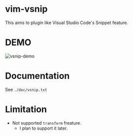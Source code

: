 # vim-vsnip

This aims to plugin like Visual Studio Code's Snippet feature.


# DEMO

![vsnip-demo](https://user-images.githubusercontent.com/629908/64090812-23b7b880-cd88-11e9-96b9-9e15b8606653.gif)


# Documentation

See `./doc/vsnip.txt`

# Limitation

- Not supported `transform` freature.
    - I plan to support it later.


